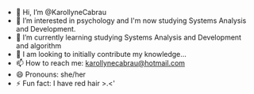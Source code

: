 - 👋 Hi, I’m @KarollyneCabrau
- 👀 I’m interested in psychology and I'm now studying Systems Analysis and Development.
- 🌱 I’m currently learning studying Systems Analysis and Development and algorithm
- 💞️ I am looking to initially contribute my knowledge...
- 📫 How to reach me: karollynecabrau@hotmail.com
- 😄 Pronouns: she/her
- ⚡ Fun fact: I have red hair >.<'

<!---
KarollyneCabrau/KarollyneCabrau is a ✨ special ✨ repository because its `README.md` (this file) appears on your GitHub profile.
You can click the Preview link to take a look at your changes.
--->
